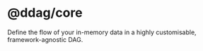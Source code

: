 # @ddag/core

Define the flow of your in-memory data in a highly customisable, framework-agnostic DAG.
